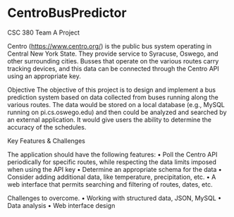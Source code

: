 # CentroBusPredictor
CSC 380 Team A Project

Centro (https://www.centro.org/) is the public bus system operating in Central New York State.
They provide service to Syracuse, Oswego, and other surrounding cities. Busses that operate on the various routes carry tracking devices, and this data can be connected through the Centro API using an appropriate key.

Objective
The objective of this project is to design and implement a bus prediction system based on data collected from buses running along the various routes. The data would be stored on a local database (e.g., MySQL running on pi.cs.oswego.edu) and then could be analyzed and searched by an external application. It would give users the ability to determine the accuracy of the schedules.


Key Features & Challenges

The application should have the following features:
• Poll the Centro API periodically for specific routes, while respecting the data limits imposed when using the API key
• Determine an appropriate schema for the data
• Consider adding additional data, like temperature, precipitation, etc.
• A web interface that permits searching and filtering of routes, dates, etc.

Challenges to overcome.
• Working with structured data, JSON, MySQL
• Data analysis
• Web interface design
